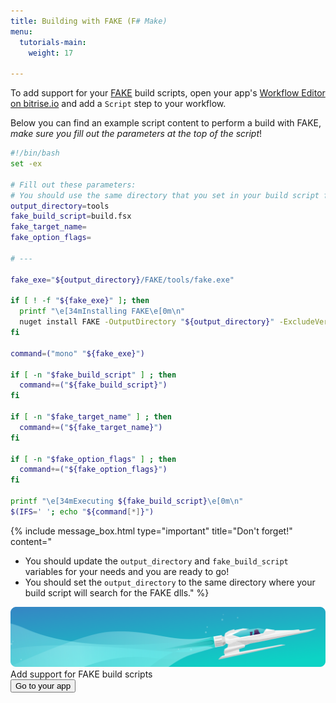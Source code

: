 ```yaml
---
title: Building with FAKE (F# Make)
menu:
  tutorials-main:
    weight: 17

---
```

To add support for your [FAKE](http://fsharp.github.io/FAKE/) build scripts,
open your app's [Workflow Editor on bitrise.io](/getting-started/manage-your-bitrise-workflow/)
and add a `Script` step to your workflow.

Below you can find an example script content to perform a build with FAKE,
_make sure you fill out the parameters at the top of the script_!

```bash
#!/bin/bash
set -ex

# Fill out these parameters:
# You should use the same directory that you set in your build script for the FAKE dll
output_directory=tools
fake_build_script=build.fsx
fake_target_name=
fake_option_flags=

# ---

fake_exe="${output_directory}/FAKE/tools/fake.exe"

if [ ! -f "${fake_exe}" ]; then
  printf "\e[34mInstalling FAKE\e[0m\n"
  nuget install FAKE -OutputDirectory "${output_directory}" -ExcludeVersion -NoCache -NonInteractive
fi

command=("mono" "${fake_exe}")

if [ -n "$fake_build_script" ] ; then
  command+=("${fake_build_script}")
fi

if [ -n "$fake_target_name" ] ; then
  command+=("${fake_target_name}")
fi

if [ -n "$fake_option_flags" ] ; then
  command+=("${fake_option_flags}")
fi

printf "\e[34mExecuting ${fake_build_script}\e[0m\n"
$(IFS=' '; echo "${command[*]}")
```

{% include message_box.html type="important" title="Don't forget!" content="

* You should update the `output_directory` and `fake_build_script` variables for your needs and you are ready to go!
* You should set the `output_directory` to the same directory where your build script will search for the FAKE dlls." %}

<div class="banner">
	<img src="/assets/images/banner-bg-888x170.png" style="border: none;">
	<div class="deploy-text">Add support for FAKE build scripts</div>
	<a target="_blank" href="https://app.bitrise.io/dashboard/builds"><button class="button">Go to your app</button></a>
</div>